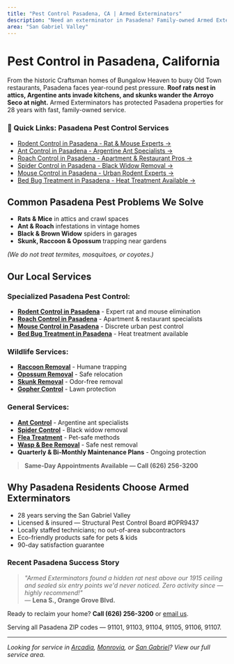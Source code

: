 ```yaml
---
title: "Pest Control Pasadena, CA | Armed Exterminators"
description: "Need an exterminator in Pasadena? Family-owned Armed Exterminators removes rats, ants, roaches, spiders & wildlife. Call (626) 256-3200."
area: "San Gabriel Valley"
---
```


# Pest Control in **Pasadena, California**

From the historic Craftsman homes of Bungalow Heaven to busy Old Town restaurants, Pasadena faces year-round pest pressure. **Roof rats nest in attics, Argentine ants invade kitchens, and skunks wander the Arroyo Seco at night.** Armed Exterminators has protected Pasadena properties for 28 years with fast, family-owned service.

<div class="location-services-box">
<h3>🎯 Quick Links: Pasadena Pest Control Services</h3>
<ul>
<li><a href="/rodent-control-pasadena/">Rodent Control in Pasadena - Rat & Mouse Experts <span class="arrow">→</span></a></li>
<li><a href="/ant-control-pasadena/">Ant Control in Pasadena - Argentine Ant Specialists <span class="arrow">→</span></a></li>
<li><a href="/roach-control-pasadena/">Roach Control in Pasadena - Apartment & Restaurant Pros <span class="arrow">→</span></a></li>
<li><a href="/spider-control-pasadena/">Spider Control in Pasadena - Black Widow Removal <span class="arrow">→</span></a></li>
<li><a href="/mouse-control-pasadena/">Mouse Control in Pasadena - Urban Rodent Experts <span class="arrow">→</span></a></li>
<li><a href="/bed-bug-treatment-pasadena/">Bed Bug Treatment in Pasadena - Heat Treatment Available <span class="arrow">→</span></a></li>
</ul>
</div>

## Common Pasadena Pest Problems We Solve

- **Rats & Mice** in attics and crawl spaces
- **Ant & Roach** infestations in vintage homes
- **Black & Brown Widow** spiders in garages
- **Skunk, Raccoon & Opossum** trapping near gardens

*(We do not treat termites, mosquitoes, or coyotes.)*

## Our Local Services

### Specialized Pasadena Pest Control:
* **[Rodent Control in Pasadena](/rodent-control-pasadena/)** - Expert rat and mouse elimination
* **[Roach Control in Pasadena](/roach-control-pasadena/)** - Apartment & restaurant specialists
* **[Mouse Control in Pasadena](/mouse-control-pasadena/)** - Discrete urban pest control
* **[Bed Bug Treatment in Pasadena](/bed-bug-treatment-pasadena/)** - Heat treatment available

### Wildlife Services:
* **[Raccoon Removal](/raccoon-removal-pasadena/)** - Humane trapping
* **[Opossum Removal](/opossum-removal-pasadena/)** - Safe relocation
* **[Skunk Removal](/skunk-removal-pasadena/)** - Odor-free removal
* **[Gopher Control](/gopher-removal-pasadena/)** - Lawn protection

### General Services:
* **[Ant Control](/services/ant-control/)** - Argentine ant specialists
* **[Spider Control](/services/spider-control/)** - Black widow removal
* **[Flea Treatment](/services/flea-treatment/)** - Pet-safe methods
* **[Wasp & Bee Removal](/services/wasp-bee-removal/)** - Safe nest removal
* **Quarterly & Bi-Monthly Maintenance Plans** - Ongoing protection

> **Same-Day Appointments Available — Call (626) 256-3200**

## Why Pasadena Residents Choose Armed Exterminators

* 28 years serving the San Gabriel Valley  
* Licensed & insured — Structural Pest Control Board #OPR9437  
* Locally staffed technicians; no out-of-area subcontractors  
* Eco-friendly products safe for pets & kids  
* 90-day satisfaction guarantee

### Recent Pasadena Success Story

> *"Armed Exterminators found a hidden rat nest above our 1915 ceiling and sealed six entry points we'd never noticed. Zero activity since — highly recommend!"*  
> — **Lena S., Orange Grove Blvd.**

Ready to reclaim your home? **Call (626) 256-3200** or [email us](mailto:armedex@sbcglobal.net).  

Serving all Pasadena ZIP codes — 91101, 91103, 91104, 91105, 91106, 91107.

---

*Looking for service in [Arcadia](/locations/arcadia/), [Monrovia](/locations/monrovia/), or [San Gabriel](/locations/san-gabriel/)? View our full service area.*